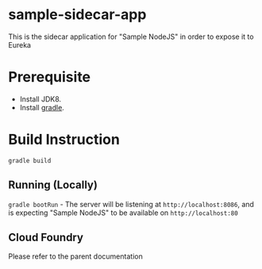 # sample-sidecar-app
This is the sidecar application for "Sample NodeJS" in order to expose it to Eureka

# Prerequisite

* Install JDK8.
* Install [gradle](https://services.gradle.org/distributions/gradle-2.14.1-all.zip).

# Build Instruction

`gradle build`

## Running (Locally)
`gradle bootRun` - The server will be listening at `http://localhost:8086`, and is expecting "Sample NodeJS" to be available on `http://localhost:80`

## Cloud Foundry
Please refer to the parent documentation